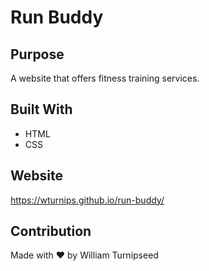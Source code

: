 # Run Buddy

## Purpose
A website that offers fitness training services.

## Built With
* HTML
* CSS

## Website
https://wturnips.github.io/run-buddy/

## Contribution
Made with ❤️ by William Turnipseed
